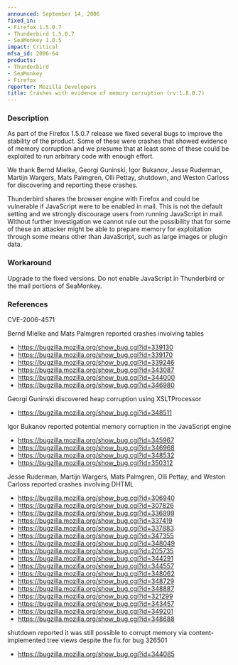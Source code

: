 ```yaml
---
announced: September 14, 2006
fixed_in:
- Firefox 1.5.0.7
- Thunderbird 1.5.0.7
- SeaMonkey 1.0.5
impact: Critical
mfsa_id: 2006-64
products:
- Thunderbird
- SeaMonkey
- Firefox
reporter: Mozilla Developers
title: Crashes with evidence of memory corruption (rv:1.8.0.7)
---
```


<h3>Description</h3>

<p>As part of the Firefox 1.5.0.7 release we fixed several bugs to
improve the stability of the product. Some of these were crashes
that showed evidence of memory corruption and we presume that at
least some of these could be exploited to run arbitrary code
with enough effort.</p>

<p>We thank Bernd Mielke, Georgi Guninski, Igor Bukanov, Jesse Ruderman,
Martijn Wargers, Mats Palmgren, Olli Pettay, shutdown, and Weston Carloss
for discovering and reporting these crashes.</p>

<p class="note">Thunderbird shares the browser engine with Firefox
and could be vulnerable if JavaScript were to be enabled in
mail. This is not the default setting and we strongly discourage users from
running JavaScript in mail. Without further investigation we cannot rule out
the possibility that for some of these an attacker might be able to prepare
memory for exploitation through some means other than JavaScript, such as
large images or plugin data.</p>

<h3>Workaround</h3>

<p>Upgrade to the fixed versions. Do not enable JavaScript in Thunderbird
or the mail portions of SeaMonkey.</p>

<h3>References</h3>

<p>CVE-2006-4571</p>

<p>Bernd Mielke and Mats Palmgren reported crashes involving tables</p>

<ul>
<li><a href="https://bugzilla.mozilla.org/show_bug.cgi?id=339130">
https://bugzilla.mozilla.org/show_bug.cgi?id=339130</a></li>
<li><a href="https://bugzilla.mozilla.org/show_bug.cgi?id=339170">
https://bugzilla.mozilla.org/show_bug.cgi?id=339170</a></li>
<li><a href="https://bugzilla.mozilla.org/show_bug.cgi?id=339246">
https://bugzilla.mozilla.org/show_bug.cgi?id=339246</a></li>
<li><a href="https://bugzilla.mozilla.org/show_bug.cgi?id=343087">
https://bugzilla.mozilla.org/show_bug.cgi?id=343087</a></li>
<li><a href="https://bugzilla.mozilla.org/show_bug.cgi?id=344000">
https://bugzilla.mozilla.org/show_bug.cgi?id=344000</a></li>
<li><a href="https://bugzilla.mozilla.org/show_bug.cgi?id=346980">
https://bugzilla.mozilla.org/show_bug.cgi?id=346980</a></li>
</ul>

<p>Georgi Guninski discovered heap corruption using XSLTProcessor</p>

<ul>
<li><a href="https://bugzilla.mozilla.org/show_bug.cgi?id=348511">
https://bugzilla.mozilla.org/show_bug.cgi?id=348511</a></li>
</ul>

<p>Igor Bukanov reported potential memory corruption in the
JavaScript engine</p>

<ul>
<li><a href="https://bugzilla.mozilla.org/show_bug.cgi?id=345967">
https://bugzilla.mozilla.org/show_bug.cgi?id=345967</a></li>
<li><a href="https://bugzilla.mozilla.org/show_bug.cgi?id=346968">
https://bugzilla.mozilla.org/show_bug.cgi?id=346968</a></li>
<li><a href="https://bugzilla.mozilla.org/show_bug.cgi?id=348532">
https://bugzilla.mozilla.org/show_bug.cgi?id=348532</a></li>
<li><a href="https://bugzilla.mozilla.org/show_bug.cgi?id=350312">
https://bugzilla.mozilla.org/show_bug.cgi?id=350312</a></li>
</ul>

<p>Jesse Ruderman, Martijn Wargers, Mats Palmgren, Olli Pettay, and
Weston Carloss reported crashes involving DHTML</p>

<ul>
<li><a href="https://bugzilla.mozilla.org/show_bug.cgi?id=306940">
https://bugzilla.mozilla.org/show_bug.cgi?id=306940</a></li>
<li><a href="https://bugzilla.mozilla.org/show_bug.cgi?id=307826">
https://bugzilla.mozilla.org/show_bug.cgi?id=307826</a></li>
<li><a href="https://bugzilla.mozilla.org/show_bug.cgi?id=336999">
https://bugzilla.mozilla.org/show_bug.cgi?id=336999</a></li>
<li><a href="https://bugzilla.mozilla.org/show_bug.cgi?id=337419">
https://bugzilla.mozilla.org/show_bug.cgi?id=337419</a></li>
<li><a href="https://bugzilla.mozilla.org/show_bug.cgi?id=337883">
https://bugzilla.mozilla.org/show_bug.cgi?id=337883</a></li>
<li><a href="https://bugzilla.mozilla.org/show_bug.cgi?id=347355">
https://bugzilla.mozilla.org/show_bug.cgi?id=347355</a></li>
<li><a href="https://bugzilla.mozilla.org/show_bug.cgi?id=348049">
https://bugzilla.mozilla.org/show_bug.cgi?id=348049</a></li>
<li><a href="https://bugzilla.mozilla.org/show_bug.cgi?id=205735">
https://bugzilla.mozilla.org/show_bug.cgi?id=205735</a></li>
<li><a href="https://bugzilla.mozilla.org/show_bug.cgi?id=344291">
https://bugzilla.mozilla.org/show_bug.cgi?id=344291</a></li>
<li><a href="https://bugzilla.mozilla.org/show_bug.cgi?id=344557">
https://bugzilla.mozilla.org/show_bug.cgi?id=344557</a></li>
<li><a href="https://bugzilla.mozilla.org/show_bug.cgi?id=348062">
https://bugzilla.mozilla.org/show_bug.cgi?id=348062</a></li>
<li><a href="https://bugzilla.mozilla.org/show_bug.cgi?id=348729">
https://bugzilla.mozilla.org/show_bug.cgi?id=348729</a></li>
<li><a href="https://bugzilla.mozilla.org/show_bug.cgi?id=348887">
https://bugzilla.mozilla.org/show_bug.cgi?id=348887</a></li>
<li><a href="https://bugzilla.mozilla.org/show_bug.cgi?id=321299">
https://bugzilla.mozilla.org/show_bug.cgi?id=321299</a></li>
<li><a href="https://bugzilla.mozilla.org/show_bug.cgi?id=343457">
https://bugzilla.mozilla.org/show_bug.cgi?id=343457</a></li>
<li><a href="https://bugzilla.mozilla.org/show_bug.cgi?id=349201">
https://bugzilla.mozilla.org/show_bug.cgi?id=349201</a></li>
<li><a href="https://bugzilla.mozilla.org/show_bug.cgi?id=348688">
https://bugzilla.mozilla.org/show_bug.cgi?id=348688</a></li>
</ul>

<p>shutdown reported it was still possible to corrupt memory via
content-implemented tree views despite the fix for bug 326501</p>

<ul>
<li><a href="https://bugzilla.mozilla.org/show_bug.cgi?id=344085">
https://bugzilla.mozilla.org/show_bug.cgi?id=344085</a></li>
</ul>



